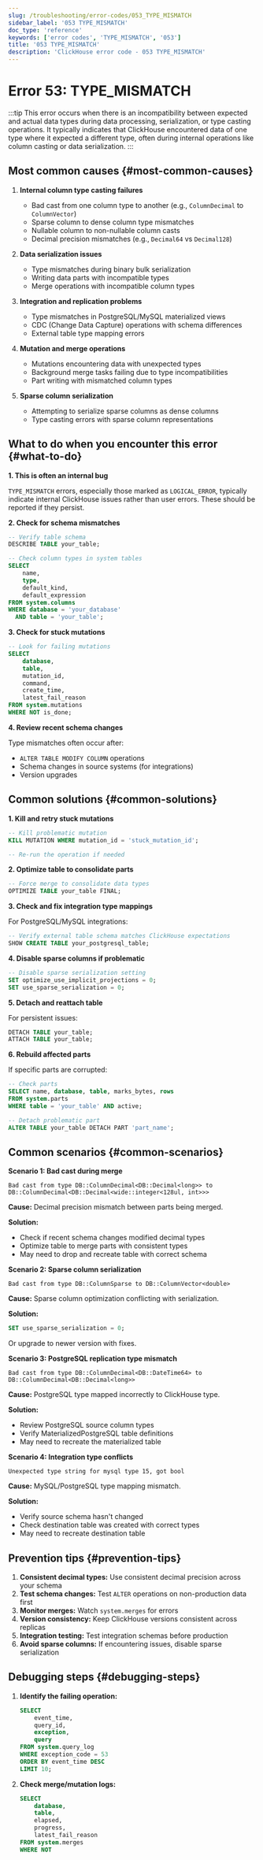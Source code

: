 ```yaml
---
slug: /troubleshooting/error-codes/053_TYPE_MISMATCH
sidebar_label: '053 TYPE_MISMATCH'
doc_type: 'reference'
keywords: ['error codes', 'TYPE_MISMATCH', '053']
title: '053 TYPE_MISMATCH'
description: 'ClickHouse error code - 053 TYPE_MISMATCH'
---
```


# Error 53: TYPE_MISMATCH

:::tip
This error occurs when there is an incompatibility between expected and actual data types during data processing, serialization, or type casting operations.
It typically indicates that ClickHouse encountered data of one type where it expected a different type, often during internal operations like column casting or data serialization.
:::

## Most common causes {#most-common-causes}

1. **Internal column type casting failures**
    - Bad cast from one column type to another (e.g., `ColumnDecimal` to `ColumnVector`)
    - Sparse column to dense column type mismatches
    - Nullable column to non-nullable column casts
    - Decimal precision mismatches (e.g., `Decimal64` vs `Decimal128`)

2. **Data serialization issues**
    - Type mismatches during binary bulk serialization
    - Writing data parts with incompatible types
    - Merge operations with incompatible column types

3. **Integration and replication problems**
    - Type mismatches in PostgreSQL/MySQL materialized views
    - CDC (Change Data Capture) operations with schema differences
    - External table type mapping errors

4. **Mutation and merge operations**
    - Mutations encountering data with unexpected types
    - Background merge tasks failing due to type incompatibilities
    - Part writing with mismatched column types

5. **Sparse column serialization**
    - Attempting to serialize sparse columns as dense columns
    - Type casting errors with sparse column representations

## What to do when you encounter this error {#what-to-do}

**1. This is often an internal bug**

`TYPE_MISMATCH` errors, especially those marked as `LOGICAL_ERROR`, typically indicate internal ClickHouse issues rather than user errors.
These should be reported if they persist.

**2. Check for schema mismatches**

```sql
-- Verify table schema
DESCRIBE TABLE your_table;

-- Check column types in system tables
SELECT 
    name,
    type,
    default_kind,
    default_expression
FROM system.columns
WHERE database = 'your_database' 
  AND table = 'your_table';
```

**3. Check for stuck mutations**

```sql
-- Look for failing mutations
SELECT 
    database,
    table,
    mutation_id,
    command,
    create_time,
    latest_fail_reason
FROM system.mutations
WHERE NOT is_done;
```

**4. Review recent schema changes**

Type mismatches often occur after:
- `ALTER TABLE MODIFY COLUMN` operations
- Schema changes in source systems (for integrations)
- Version upgrades

## Common solutions {#common-solutions}

**1. Kill and retry stuck mutations**

```sql
-- Kill problematic mutation
KILL MUTATION WHERE mutation_id = 'stuck_mutation_id';

-- Re-run the operation if needed
```

**2. Optimize table to consolidate parts**

```sql
-- Force merge to consolidate data types
OPTIMIZE TABLE your_table FINAL;
```

**3. Check and fix integration type mappings**

For PostgreSQL/MySQL integrations:

```sql
-- Verify external table schema matches ClickHouse expectations
SHOW CREATE TABLE your_postgresql_table;
```

**4. Disable sparse columns if problematic**

```sql
-- Disable sparse serialization setting
SET optimize_use_implicit_projections = 0;
SET use_sparse_serialization = 0;
```

**5. Detach and reattach table**

For persistent issues:

```sql
DETACH TABLE your_table;
ATTACH TABLE your_table;
```

**6. Rebuild affected parts**

If specific parts are corrupted:

```sql
-- Check parts
SELECT name, database, table, marks_bytes, rows
FROM system.parts
WHERE table = 'your_table' AND active;

-- Detach problematic part
ALTER TABLE your_table DETACH PART 'part_name';
```

## Common scenarios {#common-scenarios}

**Scenario 1: Bad cast during merge**

```
Bad cast from type DB::ColumnDecimal<DB::Decimal<long>> to 
DB::ColumnDecimal<DB::Decimal<wide::integer<128ul, int>>>
```

**Cause:** Decimal precision mismatch between parts being merged.

**Solution:**
- Check if recent schema changes modified decimal types
- Optimize table to merge parts with consistent types
- May need to drop and recreate table with correct schema

**Scenario 2: Sparse column serialization**

```
Bad cast from type DB::ColumnSparse to DB::ColumnVector<double>
```

**Cause:** Sparse column optimization conflicting with serialization.

**Solution:**

```sql
SET use_sparse_serialization = 0;
```
Or upgrade to newer version with fixes.

**Scenario 3: PostgreSQL replication type mismatch**

```
Bad cast from type DB::ColumnDecimal<DB::DateTime64> to 
DB::ColumnDecimal<DB::Decimal<long>>
```

**Cause:** PostgreSQL type mapped incorrectly to ClickHouse type.

**Solution:**
- Review PostgreSQL source column types
- Verify MaterializedPostgreSQL table definitions
- May need to recreate the materialized table

**Scenario 4: Integration type conflicts**

```
Unexpected type string for mysql type 15, got bool
```

**Cause:** MySQL/PostgreSQL type mapping mismatch.

**Solution:**
- Verify source schema hasn't changed
- Check destination table was created with correct types
- May need to recreate destination table

## Prevention tips {#prevention-tips}

1. **Consistent decimal types:** Use consistent decimal precision across your schema
2. **Test schema changes:** Test `ALTER` operations on non-production data first
3. **Monitor merges:** Watch `system.merges` for errors
4. **Version consistency:** Keep ClickHouse versions consistent across replicas
5. **Integration testing:** Test integration schemas before production
6. **Avoid sparse columns:** If encountering issues, disable sparse serialization

## Debugging steps {#debugging-steps}

1. **Identify the failing operation:**

   ```sql
   SELECT 
       event_time,
       query_id,
       exception,
       query
   FROM system.query_log
   WHERE exception_code = 53
   ORDER BY event_time DESC
   LIMIT 10;
   ```

2. **Check merge/mutation logs:**

   ```sql
   SELECT 
       database,
       table,
       elapsed,
       progress,
       latest_fail_reason
   FROM system.merges
   WHERE NOT

